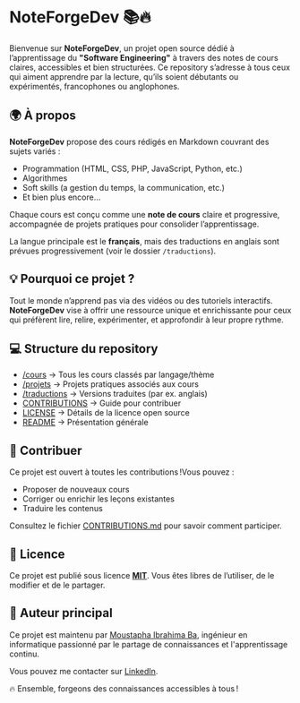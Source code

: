 # NoteForgeDev 📚🔥

Bienvenue sur **NoteForgeDev**, un projet open source dédié à l’apprentissage du **"Software Engineering"** à travers des notes de cours claires, accessibles et bien structurées.
Ce repository s’adresse à tous ceux qui aiment apprendre par la lecture, qu’ils soient débutants ou expérimentés, francophones ou anglophones.

## 🌍 À propos

**NoteForgeDev** propose des cours rédigés en Markdown couvrant des sujets variés :

- Programmation (HTML, CSS, PHP, JavaScript, Python, etc.)
- Algorithmes
- Soft skills (a gestion du temps, la communication, etc.)
- Et bien plus encore…

Chaque cours est conçu comme une **note de cours** claire et progressive, accompagnée de projets pratiques pour consolider l’apprentissage.

La langue principale est le **français**, mais des traductions en anglais sont prévues progressivement (voir le dossier `/traductions`).

## 💡 Pourquoi ce projet ?

Tout le monde n’apprend pas via des vidéos ou des tutoriels interactifs.
**NoteForgeDev** vise à offrir une ressource unique et enrichissante pour ceux qui préfèrent lire, relire, expérimenter, et approfondir à leur propre rythme.

## 💻 Structure du repository

- [/cours](/cours) → Tous les cours classés par langage/thème
- [/projets](/projets) → Projets pratiques associés aux cours
- [/traductions](/traductions) → Versions traduites (par ex. anglais)
- [CONTRIBUTIONS](/CONTRIBUTIONS.md) → Guide pour contribuer
- [LICENSE](/LICENSE) → Détails de la licence open source
- [README](/README.md) → Présentation générale

## 👥 Contribuer

Ce projet est ouvert à toutes les contributions !Vous pouvez :

- Proposer de nouveaux cours
- Corriger ou enrichir les leçons existantes
- Traduire les contenus

Consultez le fichier [CONTRIBUTIONS.md](/CONTRIBUTIONS.md) pour savoir comment participer.

## 📜 Licence

Ce projet est publié sous licence **[MIT](/LICENSE)**.
Vous êtes libres de l’utiliser, de le modifier et de le partager.

## 👤 Auteur principal

Ce projet est maintenu par [Moustapha Ibrahima Ba](https://github.com/mr-mib), ingénieur en informatique passionné par le partage de connaissances et l'apprentissage continu.

Vous pouvez me contacter sur [LinkedIn](https://www.linkedin.com/in/eng-moustapha-ibrahima-ba-194bb2194/).

🔥 Ensemble, forgeons des connaissances accessibles à tous !
